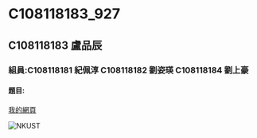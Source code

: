 # C108118183_927

## C108118183 盧品辰
### 組員:C108118181 紀佩淳 C108118182 劉姿瑛 C108118184 劉上豪

#### 題目:

[我的網頁](https://www.nkust.edu.tw/)

![NKUST](https://www.nkust.edu.tw/var/file/0/1000/img/513/182513897.png "高科大")
